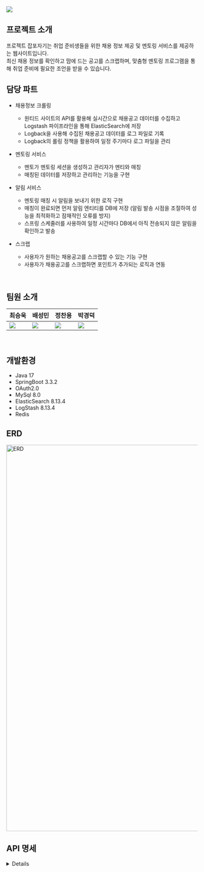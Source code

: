 <img src="https://capsule-render.vercel.app/api?type=waving&color=auto&height=200&section=header&text=J4JG&fontSize=80&fontColor=ffffff" align="center"/>

## 프로젝트 소개
프로젝트 잡포자기는 취업 준비생들을 위한 채용 정보 제공 및 멘토링 서비스를 제공하는 웹사이트입니다.  
최신 채용 정보를 확인하고 맘에 드는 공고를 스크랩하며, 맞춤형 멘토링 프로그램을 통해 취업 준비에 필요한 조언을 받을 수 있습니다.

## 담당 파트

- 채용정보 크롤링
  - 원티드 사이트의 API를 활용해 실시간으로 채용공고 데이터를 수집하고 Logstash 파이프라인을 통해 ElasticSearch에 저장
  - Logback을 사용해 수집된 채용공고 데이터를 로그 파일로 기록 
  - Logback의 롤링 정책을 활용하여 일정 주기마다 로그 파일을 관리

- 멘토링 서비스
  - 멘토가 멘토링 세션을 생성하고 관리자가 멘티와 매칭
  - 매칭된 데이터를 저장하고 관리하는 기능을 구현

- 알림 서비스
  - 멘토링 매칭 시 알림을 보내기 위한 로직 구현
  - 매칭이 완료되면 먼저 알림 엔티티를 DB에 저장 (알림 발송 시점을 조절하여 성능을 최적화하고 잠재적인 오류를 방지)
  - 스프링 스케줄러를 사용하여 일정 시간마다 DB에서 아직 전송되지 않은 알림을 확인하고 발송

- 스크랩
  - 사용자가 원하는 채용공고를 스크랩할 수 있는 기능 구현
  - 사용자가 채용공고를 스크랩하면 포인트가 추가되는 로직과 연동

<br>

## 팀원 소개
| 최승욱 | 배성민 | 정찬용 | 박경덕 |
|--------|--------|--------|--------|
|[<img src="https://img.shields.io/badge/Github-Link-ffffff?logo=Github">](https://github.com/miniato2) | [<img src="https://img.shields.io/badge/Github-Link-ffffff?logo=Github">](https://github.com/mini-xi) | [<img src="https://img.shields.io/badge/Github-Link-ffffff?logo=Github">](https://github.com/jcy168942) | [<img src="https://img.shields.io/badge/Github-Link-ffffff?logo=Github">](https://github.com/virtue14) | 
<br>  

## 개발환경
- Java 17
- SpringBoot 3.3.2
- OAuth2.0
- MySql 8.0
- ElasticSearch 8.13.4
- LogStash 8.13.4
- Redis

## ERD
<img width="1016" alt="ERD" src="https://github.com/user-attachments/assets/b6bdfea6-4b52-4c92-b62f-bae387532a33">

## API 명세
<details>
  <img src="https://github.com/user-attachments/assets/7e0c1db6-c9f4-4b48-8364-43806b6f0fca" width="24%" align="top">
  <img src="https://github.com/user-attachments/assets/64051a7e-8b36-4897-b009-c5cb480a9ce4" width="24%" align="top">
  <img src="https://github.com/user-attachments/assets/8db47e89-26c6-4e16-8bff-b42868b02895" width="24%" align="top">
  <img src="https://github.com/user-attachments/assets/b9c295a5-55fb-4eff-a34f-00114c7d9f85" width="24%" align="top">
  
</details>

